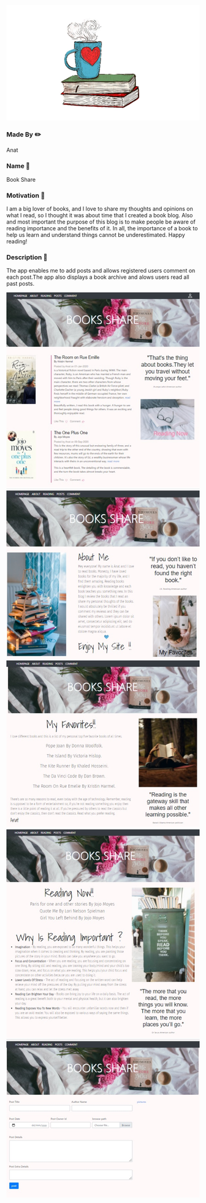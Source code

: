 
<img src="Presentation1.jpg" width="1000" height="300">
 
### Made By :pencil2:
<div>
 Anat
</div>

 

### Name :mag_right:
<div>
Book Share
<div>
  
### Motivation :muscle:
  
I am a big lover of books, and I love to share my thoughts and opinions on what I read, so I thought it was about time that I created a book blog.
Also and most important the purpose of this blog is to make people be aware of reading importance and the benefits of it.
In all, the importance of a book to help us learn and understand things cannot be underestimated.
Happy reading!
  
### Description :pencil:

The app enables me to add posts and allows registered users comment on each post.The app also displays a book archive and alows users read all past posts.
  
![Image](main.jpg)
![Image](about.jpg)
![Image](favorites.jpg)
![Image](reading.jpg)
![Image](post.jpg)


